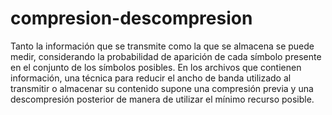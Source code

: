 # compresion-descompresion
Tanto la información que se transmite como la que se almacena se puede medir, considerando la probabilidad de aparición de cada símbolo presente en el conjunto de los símbolos posibles. En los archivos que  contienen información, una técnica para reducir el ancho de banda utilizado al transmitir o almacenar su contenido supone una compresión previa y una descompresión posterior de manera de utilizar el mínimo recurso posible.
